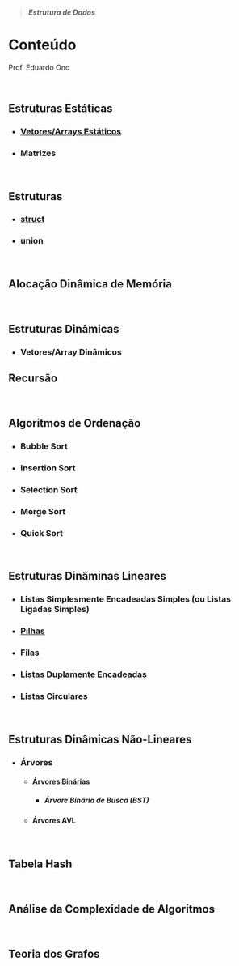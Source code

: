 > ##### Estrutura de Dados

# Conteúdo

Prof. Eduardo Ono

<br>

## Estruturas Estáticas

* ### [Vetores/Arrays Estáticos](./03-vetores-estaticos/)

* ### Matrizes

<br>

## Estruturas

* ### [struct](./02-estruturas/)

* ### union

<br>

## Alocação Dinâmica de Memória

<br>

## Estruturas Dinâmicas

* ### Vetores/Array Dinâmicos

## Recursão

<br>

## Algoritmos de Ordenação

* ### Bubble Sort

* ### Insertion Sort

* ### Selection Sort

* ### Merge Sort

* ### Quick Sort

<br>

## Estruturas Dinâminas Lineares

* ### Listas Simplesmente Encadeadas Simples (ou Listas Ligadas Simples)

* ### [Pilhas](./07-pilhas-e-filas/pilhas/README.md)

* ### Filas

* ### Listas Duplamente Encadeadas

* ### Listas Circulares

<br>

## Estruturas Dinâmicas Não-Lineares

* ### Árvores

  * #### Árvores Binárias

    * ##### Árvore Binária de Busca (BST)

  * #### Árvores AVL

<br>

## Tabela Hash

<br>

## Análise da Complexidade de Algoritmos

<br>

## Teoria dos Grafos

<br>

